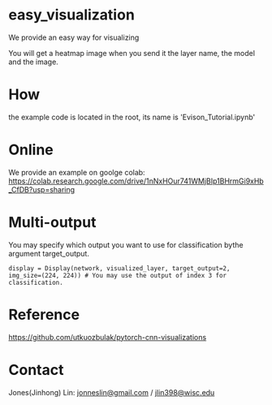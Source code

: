 # easy_visualization
We provide an easy way for visualizing

You will get a heatmap image when you send it the layer name, the model and the image.

# How
the example code is located in the root, its name is 'Evison_Tutorial.ipynb'

# Online
We provide an example on goolge colab: https://colab.research.google.com/drive/1nNxHOur741WMjBIp1BHrmGi9xHb_CfDB?usp=sharing

# Multi-output
You may specify which output you want to use for classification bythe argument target_output.
```
display = Display(network, visualized_layer, target_output=2, img_size=(224, 224)) # You may use the output of index 3 for classification.
```

# Reference
https://github.com/utkuozbulak/pytorch-cnn-visualizations
# Contact
Jones(Jinhong) Lin: jonneslin@gmail.com / jlin398@wisc.edu
